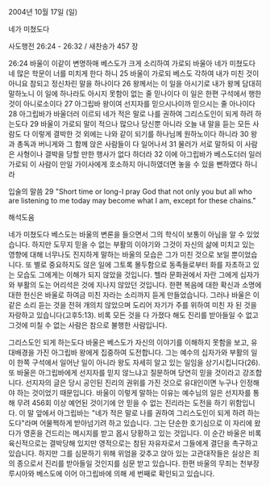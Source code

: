 2004년 10월 17일 (일)

네가 미쳤도다



사도행전 26:24 - 26:32 / 새찬송가 457 장


26:24 바울이 이같이 변명하매 베스도가 크게 소리하여 가로되 바울아 네가 미쳤도다 네 많은 학문이 너를 미치게 한다 하니 25 바울이 가로되 베스도 각하여 내가 미친 것이 아니요 참되고 정신차린 말을 하나이다 26 왕께서는 이 일을 아시기로 내가 왕께 담대히 말하노니 이 일에 하나라도 아시지 못함이 없는 줄 믿나이다 이 일은 한편 구석에서 행한 것이 아니로소이다 27 아그립바 왕이여 선지자를 믿으시나이까 믿으시는 줄 아나이다 28 아그립바가 바울더러 이르되 네가 적은 말로 나를 권하여 그리스도인이 되게 하려 하는도다 29 바울이 가로되 말이 적으나 많으나 당신뿐 아니라 오늘 내 말을 듣는 모든 사람도 다 이렇게 결박한 것 외에는 나와 같이 되기를 하나님께 원하노이다 하니라 30 왕과 총독과 버니게와 그 함께 앉은 사람들이 다 일어나서 31 물러가 서로 말하되 이 사람은 사형이나 결박을 당할 만한 행사가 없다 하더라 32 이에 아그립바가 베스도더러 일러 가로되 이 사람이 만일 가이사에게 호소하지 아니하였더면 놓을 수 있을 뻔하였다 하니라

입술의 말씀
29 "Short time or long-I pray God that not only you but all who are listening to me today may become what I am, except for these chains."

해석도움





네가 미쳤도다
베스도는 바울의 변론을 들으면서 그의 학식이 보통이 아님을 알 수 있었습니다. 하지만 도무지 믿을 수 없는 부활의 이야기와 그것이 자신의 삶에 미치고 있는 영향에 대해 너무나도 진지하게 말하는 바울의 모습은 그가 미친 것으로 보일 뿐이었습니다. 또 별로 중요하지도 않은 일에 그토록 몰두함으로 동족들로부터 화를 자초하고 있는 모습도 그에게는 이해가 되지 않았을 것입니다. 헬라 문화권에서 자란 그에게 십자가와 부활의 도는 어리석은 것에 지나지 않았던 것입니다. 한편 복음에 대한 확신과 소명에 대한 헌신은 바울로 하여금 미친 자라는 소리까지 듣게 만들었습니다. 그러나 바울은 이같은 소리 듣는 것을 전혀 개의치 않았으며 도리어 자기가 주를 위하여 미친 자 된 것을 자랑하고 있습니다(고후5:13). 비록 모든 것을 다 가졌다 해도 진리를 받아들일 수 없고 그것에 미칠 수 없는 사람은 참으로 불행한 사람입니다. 

그리스도인 되게 하는도다
바울은 베스도가 자신의 이야기를 이해하지 못함을 보고, 유대배경을 가진 아그립바 왕에게 집중하여 도전합니다. 그는 예수의 십자가와 부활의 일이 한쪽 구석에서 일어난 일이 아니라 왕도 자세히 알고 있는 일임을 상기시킵니다(26). 또 바울은 아그립바에게 선지자를 믿지 않느냐고 질문하며 당연히 믿을 것이라고 강조합니다. 선지자의 글은 당시 공인된 진리의 권위를 가진 것으로 유대인이면 누구나 인정해야 하는 것이었기 때문입니다. 바울이 이렇게 말하는 이유는 예수님의 일은 선지자를 통해 무려 456회 이상 예언된 것이기에 안 믿을 수 없는 진리라는 도전을 하기 위함입니다. 이 말 앞에서 아그립바는 "네가 적은 말로 나를 권하여 그리스도인이 되게 하려 하는도다"라며 어물쩍하게 받아넘기려 하고 있습니다. 그는 단순한 호기심으로 이 자리에 왔다가 영혼을 건드리는 메시지를 받고 몹시 당황하고 있는 것입니다. 이 순간 바울은 비록 육신적으로는 결박당해 있지만 영적으로는 참된 자유자로서 그들에게 결단을 촉구하고 있습니다. 하지만 그를 심문하기 위해 위엄을 갖추고 앉아 있는 고관대작들은 실상은 죄의 종으로서 진리를 받아들일 것인지를 심문 받고 있습니다. 한편 바울의 무죄는 천부장 루시아와 베스도에 이어 아그립바에 의해 세 번째로 확인되고 있습니다.
